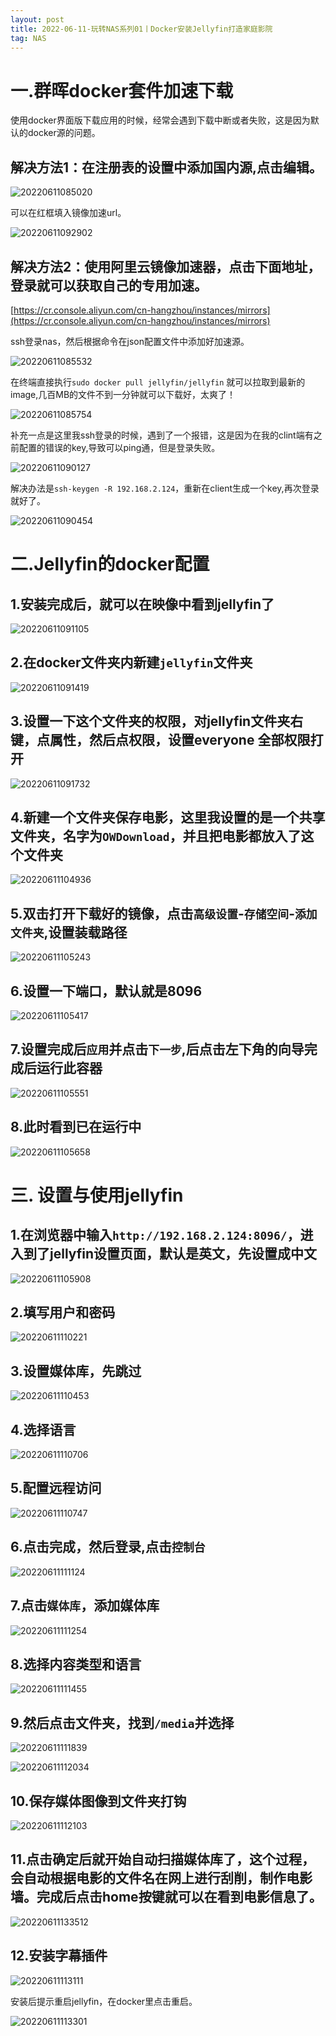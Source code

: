 ```yaml
---
layout: post
title: 2022-06-11-玩转NAS系列01丨Docker安装Jellyfin打造家庭影院
tag: NAS
---
```


# 一.群晖docker套件加速下载

使用docker界面版下载应用的时候，经常会遇到下载中断或者失败，这是因为默认的docker源的问题。

## 解决方法1：在注册表的设置中添加国内源,点击编辑。

![20220611085020](https://cdn.jsdelivr.net/gh/luckykang/picture_bed/blogs_images/20220611085020.png)

可以在红框填入镜像加速url。

![20220611092902](https://cdn.jsdelivr.net/gh/luckykang/picture_bed/blogs_images/20220611092902.png)

## 解决方法2：使用阿里云镜像加速器，点击下面地址，登录就可以获取自己的专用加速。

[https://cr.console.aliyun.com/cn-hangzhou/instances/mirrors](https://cr.console.aliyun.com/cn-hangzhou/instances/mirrors)

ssh登录nas，然后根据命令在json配置文件中添加好加速源。

![20220611085532](https://cdn.jsdelivr.net/gh/luckykang/picture_bed/blogs_images/20220611085532.png)

在终端直接执行`sudo docker pull jellyfin/jellyfin` 就可以拉取到最新的image,几百MB的文件不到一分钟就可以下载好，太爽了！

![20220611085754](https://cdn.jsdelivr.net/gh/luckykang/picture_bed/blogs_images/20220611085754.png)

补充一点是这里我ssh登录的时候，遇到了一个报错，这是因为在我的clint端有之前配置的错误的key,导致可以ping通，但是登录失败。

![20220611090127](https://cdn.jsdelivr.net/gh/luckykang/picture_bed/blogs_images/20220611090127.png)

解决办法是`ssh-keygen -R 192.168.2.124`，重新在client生成一个key,再次登录就好了。

![20220611090454](https://cdn.jsdelivr.net/gh/luckykang/picture_bed/blogs_images/20220611090454.png)


# 二.Jellyfin的docker配置

## 1.安装完成后，就可以在映像中看到jellyfin了

![20220611091105](https://cdn.jsdelivr.net/gh/luckykang/picture_bed/blogs_images/20220611091105.png)

## 2.在docker文件夹内新建`jellyfin`文件夹

![20220611091419](https://cdn.jsdelivr.net/gh/luckykang/picture_bed/blogs_images/20220611091419.png)

## 3.设置一下这个文件夹的权限，对jellyfin文件夹右键，点属性，然后点权限，设置everyone 全部权限打开

![20220611091732](https://cdn.jsdelivr.net/gh/luckykang/picture_bed/blogs_images/20220611091732.png)

## 4.新建一个文件夹保存电影，这里我设置的是一个共享文件夹，名字为`OWDownload`，并且把电影都放入了这个文件夹

![20220611104936](https://cdn.jsdelivr.net/gh/luckykang/picture_bed/blogs_images/20220611104936.png)

## 5.双击打开下载好的镜像，点击`高级设置`-`存储空间`-`添加文件夹`,设置装载路径

![20220611105243](https://cdn.jsdelivr.net/gh/luckykang/picture_bed/blogs_images/20220611105243.png)

## 6.设置一下端口，默认就是8096

![20220611105417](https://cdn.jsdelivr.net/gh/luckykang/picture_bed/blogs_images/20220611105417.png)

## 7.设置完成后`应用`并点击`下一步`,后点击左下角的向导完成后运行此容器

![20220611105551](https://cdn.jsdelivr.net/gh/luckykang/picture_bed/blogs_images/20220611105551.png)

## 8.此时看到已在运行中

![20220611105658](https://cdn.jsdelivr.net/gh/luckykang/picture_bed/blogs_images/20220611105658.png)

# 三. 设置与使用jellyfin

## 1.在浏览器中输入`http://192.168.2.124:8096/`，进入到了jellyfin设置页面，默认是英文，先设置成中文

![20220611105908](https://cdn.jsdelivr.net/gh/luckykang/picture_bed/blogs_images/20220611105908.png)

## 2.填写用户和密码

![20220611110221](https://cdn.jsdelivr.net/gh/luckykang/picture_bed/blogs_images/20220611110221.png)

## 3.设置媒体库，先跳过

![20220611110453](https://cdn.jsdelivr.net/gh/luckykang/picture_bed/blogs_images/20220611110453.png)

## 4.选择语言

![20220611110706](https://cdn.jsdelivr.net/gh/luckykang/picture_bed/blogs_images/20220611110706.png)

## 5.配置远程访问

![20220611110747](https://cdn.jsdelivr.net/gh/luckykang/picture_bed/blogs_images/20220611110747.png)

## 6.点击完成，然后登录,点击`控制台`

![20220611111124](https://cdn.jsdelivr.net/gh/luckykang/picture_bed/blogs_images/20220611111124.png)

## 7.点击`媒体库`，添加媒体库

![20220611111254](https://cdn.jsdelivr.net/gh/luckykang/picture_bed/blogs_images/20220611111254.png)

## 8.选择内容类型和语言

![20220611111455](https://cdn.jsdelivr.net/gh/luckykang/picture_bed/blogs_images/20220611111455.png)

## 9.然后点击文件夹，找到`/media`并选择

![20220611111839](https://cdn.jsdelivr.net/gh/luckykang/picture_bed/blogs_images/20220611111839.png)

![20220611112034](https://cdn.jsdelivr.net/gh/luckykang/picture_bed/blogs_images/20220611112034.png)

## 10.保存媒体图像到文件夹打钩

![20220611112103](https://cdn.jsdelivr.net/gh/luckykang/picture_bed/blogs_images/20220611112103.png)

## 11.点击确定后就开始自动扫描媒体库了，这个过程，会自动根据电影的文件名在网上进行刮削，制作电影墙。完成后点击home按键就可以在看到电影信息了。

![20220611133512](https://cdn.jsdelivr.net/gh/luckykang/picture_bed/blogs_images/20220611133512.png)

## 12.安装字幕插件

![20220611113111](https://cdn.jsdelivr.net/gh/luckykang/picture_bed/blogs_images/20220611113111.png)

安装后提示重启jellyfin，在docker里点击重启。

![20220611113301](https://cdn.jsdelivr.net/gh/luckykang/picture_bed/blogs_images/20220611113301.png)

